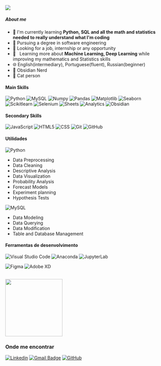 ![](https://komarev.com/ghpvc/?username=iuricode&color=006bed)

<h5>About me</h5>

- 🤔 I'm currently learning **Python, SQL and all the math and statistics needed to really understand what I'm coding** 
- 📖 Pursuing a degree in software engineering
- 💼 Looking for a job, internship or any opportunity
- 🌱 &nbsp; Learning more about **Machine Learning, Deep Learning** while improving my mathematics and Statistics skills
- 🌐 English(intermediary), Portuguese(fluent),  Russian(beginner)
- 🧠 Obsidian Nerd
- 🐾 Cat person

<h4>Main Skills</h4>

![Python](https://img.shields.io/badge/-python-333333?style=flat&logo=python)
![MySQL](https://img.shields.io/badge/-MySQL-333333?style=flat&logo=mysql)
![Numpy](https://img.shields.io/badge/-numpy-333333?style=flat&logo=numpy)
![Pandas](https://img.shields.io/badge/-pandas-333333?style=flat&logo=pandas)
![Matplotlib](https://img.shields.io/badge/-Matplotlib-333333?style=flat&logo=python)
![Seaborn](https://img.shields.io/badge/-seaborn-333333?style=flat&logo=python)
![Scikitlearn](https://img.shields.io/badge/-scikitlearn-333333?style=flat&logo=scikit-learn)
![Selenium](https://img.shields.io/badge/-selenium-333333?style=flat&logo=selenium)
![Sheets](https://img.shields.io/badge/-sheets-333333?style=flat&logo=google)
![Analytics](https://img.shields.io/badge/-analytics-333333?style=flat&logo=google)
![Obsidian](https://img.shields.io/badge/-obsidian-333333?style=flat&logo=obsidian)

<h4>Secondary Skills</h4>

![JavaScript](https://img.shields.io/badge/-JavaScript-333333?style=flat&logo=javascript)
![HTML5](https://img.shields.io/badge/-HTML5-333333?style=flat&logo=HTML5)
![CSS](https://img.shields.io/badge/-CSS-333333?style=flat&logo=CSS3&logoColor=1572B6)
![Git](https://img.shields.io/badge/-Git-333333?style=flat&logo=git)
![GitHub](https://img.shields.io/badge/-GitHub-333333?style=flat&logo=github)

<h4>Utilidades</h4>

![Python](https://img.shields.io/badge/-python-333333?style=flat&logo=python)
- Data Preprocessing
- Data Cleaning
- Descriptive Analysis
- Data Visualization
- Probability Analysis
- Forecast Models
- Experiment planning
- Hypothesis Tests

![MySQL](https://img.shields.io/badge/-MySQL-333333?style=flat&logo=mysql)
- Data Modeling
- Data Querying
- Data Modification
- Table and Database Management

<h4>Ferramentas de desenvolvimento</h4>

![Visual Studio Code](https://img.shields.io/badge/-Visual%20Studio%20Code-333333?style=flat&logo=visual-studio-code&logoColor=007ACC)
![Anaconda](https://img.shields.io/badge/-anaconda-333333?style=flat&logo=anaconda)
![JupyterLab](https://img.shields.io/badge/-jupyter-333333?style=flat&logo=jupyter)

![Figma](https://img.shields.io/badge/-Figma-333333?style=flat&logo=figma&logoColor=007ACC)
![Adobe XD](https://img.shields.io/badge/-Adobe%20XD-333333?style=flat&logo=adobe-xd&logoColor=007ACC)

<br/>

<a href="https://github.com/iuricode" title="Perfil do Iuri">
  <img height="180em" src="https://github-readme-stats.vercel.app/api?username=iuricode&theme=dracula&show_icons=true" />
</a>

<h3>Onde me encontrar</h3>

[![Linkedin](https://img.shields.io/badge/-username-blue?style=flat-square&logo=Linkedin&logoColor=white&link=LINK-DO-SEU-LINKEDIN)](LINK-DO-SEU-LINKEDIN)
[![Gmail Badge](https://img.shields.io/badge/-seuemail@email.com-006bed?style=flat-square&logo=Gmail&logoColor=white&link=mailto:SEU-EMAIL)](mailto:SEU-EMAIL)
[![GitHub](https://img.shields.io/github/followers/iuricode?label=follow&style=social)](LINK-DO-SEU-GITHUB)
